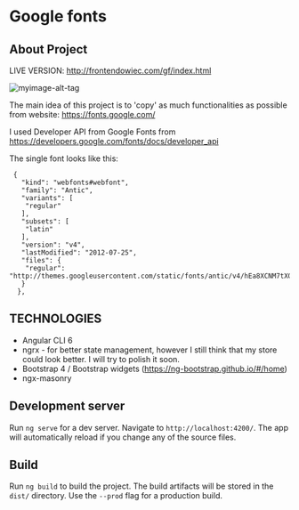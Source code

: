 # Google fonts

## About Project 

LIVE VERSION: http://frontendowiec.com/gf/index.html


![myimage-alt-tag](http://frontendowiec.com/gf/googlefonts.jpg)

The main idea of this project is to 'copy' as much functionalities as possible from website: https://fonts.google.com/

I used Developer API from Google Fonts from https://developers.google.com/fonts/docs/developer_api

The single font looks like this:
```
 {
   "kind": "webfonts#webfont",
   "family": "Antic",
   "variants": [
    "regular"
   ],
   "subsets": [
    "latin"
   ],
   "version": "v4",
   "lastModified": "2012-07-25",
   "files": {
    "regular": "http://themes.googleusercontent.com/static/fonts/antic/v4/hEa8XCNM7tXGzD0Uk0AipA.ttf"
   }
  },
```

## TECHNOLOGIES
 - Angular CLI 6
 - ngrx - for better state management, however I still think that my store could look better. I will try to polish it soon.
 - Bootstrap 4 / Bootstrap widgets (https://ng-bootstrap.github.io/#/home)
 - ngx-masonry



## Development server

Run `ng serve` for a dev server. Navigate to `http://localhost:4200/`. The app will automatically reload if you change any of the source files.

## Build

Run `ng build` to build the project. The build artifacts will be stored in the `dist/` directory. Use the `--prod` flag for a production build.
